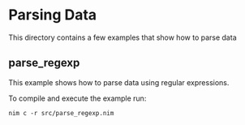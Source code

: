 # Parsing Data

This directory contains a few examples that show how to parse data

## parse_regexp

This example shows how to parse data using regular expressions.

To compile and execute the example run:
```Shell
nim c -r src/parse_regexp.nim
```
